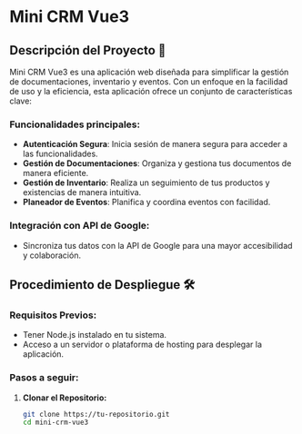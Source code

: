 # Mini CRM Vue3

## Descripción del Proyecto 🚀

Mini CRM Vue3 es una aplicación web diseñada para simplificar la gestión de documentaciones, inventario y eventos. Con un enfoque en la facilidad de uso y la eficiencia, esta aplicación ofrece un conjunto de características clave:

### Funcionalidades principales:
- **Autenticación Segura**: Inicia sesión de manera segura para acceder a las funcionalidades.
- **Gestión de Documentaciones**: Organiza y gestiona tus documentos de manera eficiente.
- **Gestión de Inventario**: Realiza un seguimiento de tus productos y existencias de manera intuitiva.
- **Planeador de Eventos**: Planifica y coordina eventos con facilidad.

### Integración con API de Google:
- Sincroniza tus datos con la API de Google para una mayor accesibilidad y colaboración.

## Procedimiento de Despliegue 🛠️

### Requisitos Previos:
- Tener Node.js instalado en tu sistema.
- Acceso a un servidor o plataforma de hosting para desplegar la aplicación.

### Pasos a seguir:

1. **Clonar el Repositorio:**
   ```bash
   git clone https://tu-repositorio.git
   cd mini-crm-vue3
